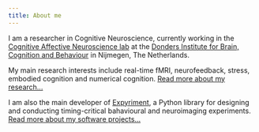 ```yaml
---
title: About me
---
```


I am a researcher in Cognitive Neuroscience, currently working in the [Cognitive Affective Neuroscience lab](http://www.ernohermans.com) at the [Donders Institute for Brain, Cognition and Behaviour](https://www.ru.nl/donders/) in Nijmegen, The Netherlands.

My main research interests include real-time fMRI, neurofeedback, stress, embodied cognition and numerical cognition. [Read more about my research...](./research)

I am also the main developer of [Expyriment](http://www.expyriment.org), a Python library for designing and conducting timing-critical bahavioural and neuroimaging experiments. [Read more about my software projects...](./software)
